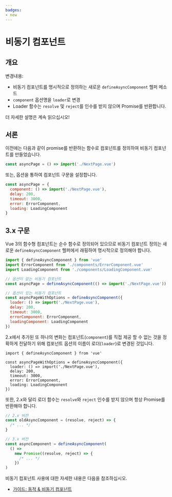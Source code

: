 ```yaml
---
badges:
- new
---
```


# 비동기 컴포넌트

## 개요

변경내용:

- 비동기 컴포넌트를 명시적으로 정의하는 새로운 `defineAsyncComponent` 헬퍼 메소드
- `component` 옵션명을 `loader`로 변경
- Loader 함수는 `resolve` 및 `reject`를 인수를 받지 않으며 Promise를 반환합니다.

더 자세한 설명은 계속 읽으십시오!

## 서론

이전에는 다음과 같이 promise를 반환하는 함수로 컴포넌트를 정의하여 비동기 컴포넌트를 만들었습니다.

```js
const asyncPage = () => import('./NextPage.vue')
```

또는, 옵션을 통하여 컴포넌트 구문을 설정합니다.

```js
const asyncPage = {
  component: () => import('./NextPage.vue'),
  delay: 200,
  timeout: 3000,
  error: ErrorComponent,
  loading: LoadingComponent
}
```

## 3.x 구문

Vue 3의 함수형 컴포넌트는 순수 함수로 정의되어 있으므로 비동기 컴포넌트 정의는 새로운 `defineAsyncComponent` 헬퍼에서 래핑하여 명시적으로 정의해야 합니다.

```js
import { defineAsyncComponent } from 'vue'
import ErrorComponent from './components/ErrorComponent.vue'
import LoadingComponent from './components/LoadingComponent.vue'

// 옵션이 없는 비동기 컴포넌트
const asyncPage = defineAsyncComponent(() => import('./NextPage.vue'))

// 옵션이 있는 비동기 컴포넌트
const asyncPageWithOptions = defineAsyncComponent({
  loader: () => import('./NextPage.vue'),
  delay: 200,
  timeout: 3000,
  errorComponent: ErrorComponent,
  loadingComponent: LoadingComponent
})
```

2.x에서 추가된 또 하나의 변화는 컴포넌트(`component`)를 직접 제공 할 수 없는 것을 정확하게 전달하기 위해 컴포넌트 옵션의 이름이 로더(`loader`)로 변경된 것입니다.

```js{4}
import { defineAsyncComponent } from 'vue'

const asyncPageWithOptions = defineAsyncComponent({
  loader: () => import('./NextPage.vue'),
  delay: 200,
  timeout: 3000,
  error: ErrorComponent,
  loading: LoadingComponent
})
```

또한, 2.x와 달리 로더 함수는 `resolve`와 `reject` 인수를 받지 않으며 항상 Promise를 반환해야 합니다.

```js
// 2.x 버전
const oldAsyncComponent = (resolve, reject) => {
  /* ... */
}

// 3.x 버전
const asyncComponent = defineAsyncComponent(
  () =>
    new Promise((resolve, reject) => {
      /* ... */
    })
)
```

비동기 컴포넌트 사용에 대한 자세한 내용은 다음을 참조하십시오.

- [가이드: 동적 & 비동기 컴포넌트](/ko-KR/guide/component-dynamic-async.html#dynamic-components-with-keep-alive)
